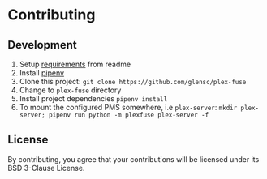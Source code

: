 # Contributing

## Development

1. Setup [requirements](README.md#requirements) from readme
1. Install [pipenv](https://pipenv.pypa.io/en/latest/installation.html)
1. Clone this project: `git clone https://github.com/glensc/plex-fuse`
1. Change to `plex-fuse` directory
1. Install project dependencies `pipenv install`
1. To mount the configured PMS somewhere, i.e `plex-server`: `mkdir plex-server; pipenv run python -m plexfuse plex-server -f`

## License

By contributing, you agree that your contributions will be licensed under its BSD 3-Clause License.
